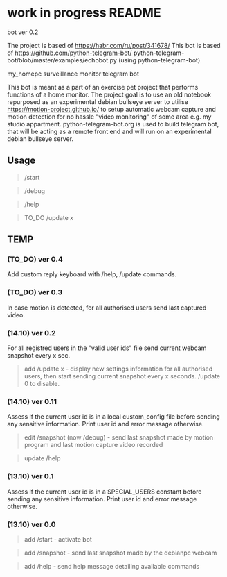 # work in progress README

bot ver 0.2

The project is based of https://habr.com/ru/post/341678/
This bot is based of https://github.com/python-telegram-bot/
python-telegram-bot/blob/master/examples/echobot.py
(using python-telegram-bot)

my_homepc surveillance monitor telegram bot

This bot is meant as a part of an exercise pet project that
performs functions of a home monitor. The project goal is to
use an old notebook repurposed as an experimental debian bullseye
server to utilise https://motion-project.github.io/ to setup
automatic webcam capture and motion detection for no hassle
"video monitoring" of some area e.g. my studio appartment.
python-telegram-bot.org is used to build telegram bot, that will
be acting as a remote front end and will run on an experimental
debian bullseye server.

## Usage
>/start

>/debug

>/help

>TO_DO /update x

## TEMP
### (TO_DO) ver 0.4
Add custom reply keyboard with /help, /update commands.

### (TO_DO) ver 0.3
In case motion is detected, for all authorised users send last captured video.

### (14.10) ver 0.2
For all registred users in the "valid user ids" file send current webcam snapshot every x sec.

>add /update x - display new settings information for all authorised users, then start sending current snapshot every x seconds. /update 0 to disable.

### (14.10) ver 0.11
Assess if the current user id is in a local custom_config file before sending any sensitive information. Print user id and error message otherwise. 

>edit /snapshot (now /debug) - send last snapshot made by motion program and last motion capture video recorded 

>update /help

### (13.10) ver 0.1
Assess if the current user id is in a SPECIAL_USERS constant before sending any sensitive information. Print user id and error message otherwise.

### (13.10) ver 0.0

>add /start - activate bot

>add /snapshot - send last snapshot made by the debianpc webcam

>add /help - send help message detailing available commands